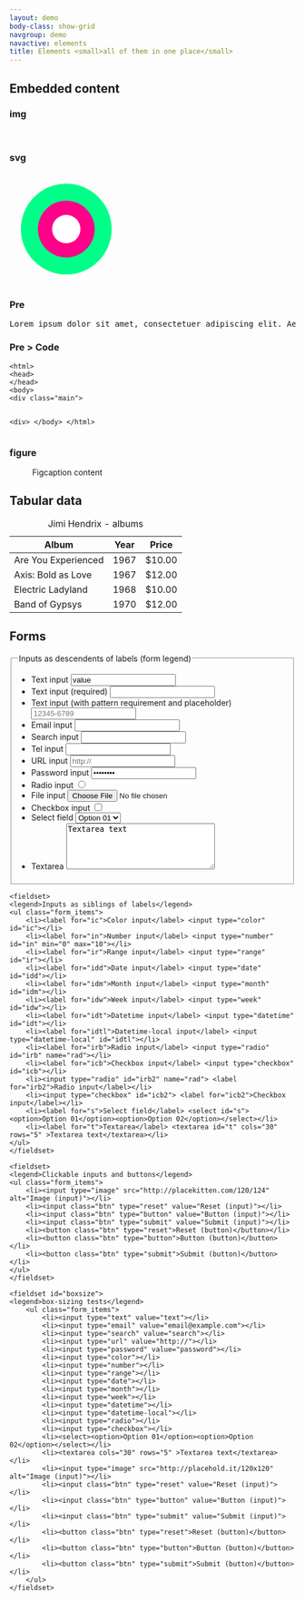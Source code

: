 ```yaml
---
layout: demo
body-class: show-grid
navgroup: demo
navactive: elements
title: Elements <small>all of them in one place</small>
---
```

<h2>Embedded content</h2>

<h3>img</h3>
<img src="http://placekitten.com/100/100" alt="">
<a href="#"><img src="http://placekitten.com/100/100" alt=""></a>

<h3>svg</h3>

<svg style="width:200px; height:200px;">
	<circle cx="100" cy="100" r="80" fill="#00ff88"/>
	<circle cx="100" cy="100" r="50" fill="#ff0088"/>
	<circle cx="100" cy="100" r="25" fill="#fff"/>
</svg>


<h3>Pre</h3>

<pre>Lorem ipsum dolor sit amet, consectetuer adipiscing elit. Aenean commodo ligula eget dolor. Aenean massa. Cum sociis natoque penatibus et me.</pre>

<h3>Pre > Code</h3>
<pre><code>&lt;html>
&lt;head>
&lt;/head>
&lt;body>
&lt;div class="main">

&lt;div>
&lt;/body>
&lt;/html></code></pre>

<h3>figure</h3>

<figure>
	<img src="http://placekitten.com/400/200" alt="">
	<figcaption>Figcaption content</figcaption>
</figure>

<h2>Tabular data</h2>

<table summary="Jimi Hendrix albums" class="table table-bordered table-striped">
	<caption>
		Jimi Hendrix - albums
	</caption>
	<thead>
	<tr>
		<th>Album</th>
		<th>Year</th>
		<th>Price</th>
	</tr>
	</thead>
	<tbody>
	<tr>
		<td>Are You Experienced</td>
		<td>1967</td>
		<td>$10.00</td>
	</tr>
	<tr>
		<td>Axis: Bold as Love</td>
		<td>1967</td>
		<td>$12.00</td>
	</tr>
	<tr>
		<td>Electric Ladyland</td>
		<td>1968</td>
		<td>$10.00</td>
	</tr>
	<tr>
		<td>Band of Gypsys</td>
		<td>1970</td>
		<td>$12.00</td>
	</tr>
	</tbody>
</table>

<h2>Forms</h2>

<form class="well form-horizontal">
	<fieldset>
	<legend>Inputs as descendents of labels (form legend)</legend>
	<ul class="form_items">
		<li><label>Text input </label><input type="text" value="value"></li>
		<li><label>Text input (required)</label> <input type="text" required></li>
		<li><label>Text input (with pattern requirement and placeholder)</label> <input type="text" pattern="\d{5}(-\d{4})?" title="a US Zip code, with or without the +4 exension" placeholder="12345-6789"></li>
		<li><label>Email input</label> <input type="email"></li>
		<li><label>Search input</label> <input type="search"></li>
		<li><label>Tel input</label> <input type="tel"></li>
		<li><label>URL input</label> <input type="url" placeholder="http://"></li>
		<li><label>Password input</label> <input type="password" value="password"></li>
		<li><label>Radio input</label> <input type="radio" name="rad"></li>
		<li><label>File input</label> <input type="file"></li>
		<li><label>Checkbox input</label> <input type="checkbox"></li>
		<li><label>Select field</label> <select><option>Option 01</option><option>Option 02</option></select></li>
		<li><label>Textarea</label> <textarea cols="30" rows="5" class="span6">Textarea text</textarea></li>
	</ul>
	</fieldset>

	<fieldset>
	<legend>Inputs as siblings of labels</legend>
	<ul class="form_items">
		<li><label for="ic">Color input</label> <input type="color" id="ic"></li>
		<li><label for="in">Number input</label> <input type="number" id="in" min="0" max="10"></li>
		<li><label for="ir">Range input</label> <input type="range" id="ir"></li>
		<li><label for="idd">Date input</label> <input type="date" id="idd"></li>
		<li><label for="idm">Month input</label> <input type="month" id="idm"></li>
		<li><label for="idw">Week input</label> <input type="week" id="idw"></li>
		<li><label for="idt">Datetime input</label> <input type="datetime" id="idt"></li>
		<li><label for="idtl">Datetime-local input</label> <input type="datetime-local" id="idtl"></li>
		<li><label for="irb">Radio input</label> <input type="radio" id="irb" name="rad"></li>
		<li><label for="icb">Checkbox input</label> <input type="checkbox" id="icb"></li>
		<li><input type="radio" id="irb2" name="rad"> <label for="irb2">Radio input</label></li>
		<li><input type="checkbox" id="icb2"> <label for="icb2">Checkbox input</label></li>
		<li><label for="s">Select field</label> <select id="s"><option>Option 01</option><option>Option 02</option></select></li>
		<li><label for="t">Textarea</label> <textarea id="t" cols="30" rows="5" >Textarea text</textarea></li>
	</ul>
	</fieldset>

	<fieldset>
	<legend>Clickable inputs and buttons</legend>
	<ul class="form_items">
		<li><input type="image" src="http://placekitten.com/120/124" alt="Image (input)"></li>
		<li><input class="btn" type="reset" value="Reset (input)"></li>
		<li><input class="btn" type="button" value="Button (input)"></li>
		<li><input class="btn" type="submit" value="Submit (input)"></li>
		<li><button class="btn" type="reset">Reset (button)</button></li>
		<li><button class="btn" type="button">Button (button)</button></li>
		<li><button class="btn" type="submit">Submit (button)</button></li>
	</ul>
	</fieldset>

	<fieldset id="boxsize">
	<legend>box-sizing tests</legend>
		<ul class="form_items">
			<li><input type="text" value="text"></li>
			<li><input type="email" value="email@example.com"></li>
			<li><input type="search" value="search"></li>
			<li><input type="url" value="http://"></li>
			<li><input type="password" value="password"></li>
			<li><input type="color"></li>
			<li><input type="number"></li>
			<li><input type="range"></li>
			<li><input type="date"></li>
			<li><input type="month"></li>
			<li><input type="week"></li>
			<li><input type="datetime"></li>
			<li><input type="datetime-local"></li>
			<li><input type="radio"></li>
			<li><input type="checkbox"></li>
			<li><select><option>Option 01</option><option>Option 02</option></select></li>
			<li><textarea cols="30" rows="5" >Textarea text</textarea></li>
			<li><input type="image" src="http://placehold.it/120x120" alt="Image (input)"></li>
			<li><input class="btn" type="reset" value="Reset (input)"></li>
			<li><input class="btn" type="button" value="Button (input)"></li>
			<li><input class="btn" type="submit" value="Submit (input)"></li>
			<li><button class="btn" type="reset">Reset (button)</button></li>
			<li><button class="btn" type="button">Button (button)</button></li>
			<li><button class="btn" type="submit">Submit (button)</button></li>
		</ul>
	</fieldset>
</form>
